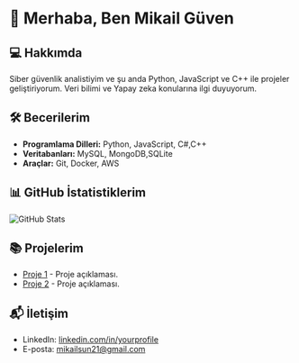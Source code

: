 # 👋 Merhaba, Ben Mikail Güven

## 💻 Hakkımda
Siber güvenlik analistiyim ve şu anda Python, JavaScript ve C++ ile projeler geliştiriyorum. Veri bilimi ve Yapay zeka konularına ilgi duyuyorum.

## 🛠 Becerilerim
- **Programlama Dilleri:** Python, JavaScript, C#,C++
- **Veritabanları:** MySQL, MongoDB,SQLite
- **Araçlar:** Git, Docker, AWS

## 📊 GitHub İstatistiklerim
![GitHub Stats](https://github-readme-stats.vercel.app/api?username=captainmgc&show_icons=true&theme=radical)

## 📚 Projelerim
- [Proje 1](https://github.com/kullaniciadi/proje1) - Proje açıklaması.
- [Proje 2](https://github.com/kullaniciadi/proje2) - Proje açıklaması.

## 📬 İletişim
- LinkedIn: [linkedin.com/in/yourprofile]([https://www.linkedin.com/in/yourprofile](https://www.linkedin.com/in/captainmc/))
- E-posta: mikailsun21@gmail.com

